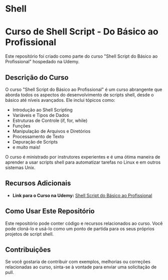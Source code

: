 # Shell
# Curso de Shell Script - Do Básico ao Profissional

Este repositório foi criado como parte do curso "Shell Script do Básico ao Profissional" hospedado na Udemy.

## Descrição do Curso

O curso "Shell Script do Básico ao Profissional" é um curso abrangente que aborda todos os aspectos do desenvolvimento de scripts shell, desde o básico até níveis avançados. Ele inclui tópicos como:

- Introdução ao Shell Scripting
- Variáveis e Tipos de Dados
- Estruturas de Controle (if, for, while)
- Funções
- Manipulação de Arquivos e Diretórios
- Processamento de Texto
- Depuração de Scripts
- e muito mais!

O curso é ministrado por instrutores experientes e é uma ótima maneira de aprender a usar scripts shell para automatizar tarefas no Linux e em outros sistemas Unix.

## Recursos Adicionais

- **Link para o Curso na Udemy:** [Shell Script do Básico ao Profissional](https://www.udemy.com/course/shell-script-do-basico-ao-profissional/)

## Como Usar Este Repositório

Este repositório pode conter código e recursos relacionados ao curso. Você pode cloná-lo e usá-lo como um ponto de partida para os seus próprios projetos de script shell.

## Contribuições

Se você gostaria de contribuir com exemplos, melhorias ou correções relacionadas ao curso, sinta-se à vontade para enviar uma solicitação de pull.

